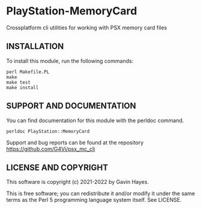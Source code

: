 # PlayStation-MemoryCard
Crossplatform cli utilities for working with PSX memory card files

## INSTALLATION

To install this module, run the following commands:
```
perl Makefile.PL
make
make test
make install
```

## SUPPORT AND DOCUMENTATION

You can find documentation for this module with the perldoc command.

`perldoc PlayStation::MemoryCard`

Support and bug reports can be found at the repository <https://github.com/G4Vi/psx_mc_cli>

## LICENSE AND COPYRIGHT

This software is copyright (c) 2021-2022 by Gavin Hayes.

This is free software; you can redistribute it and/or modify it under
the same terms as the Perl 5 programming language system itself. See LICENSE.
